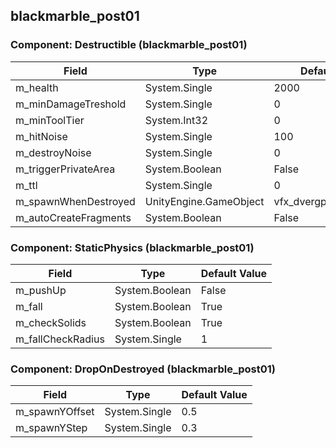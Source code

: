 ## blackmarble_post01

### Component: Destructible (blackmarble_post01)

|Field|Type|Default Value|
|---|---|---|
|m_health|System.Single|2000|
|m_minDamageTreshold|System.Single|0|
|m_minToolTier|System.Int32|0|
|m_hitNoise|System.Single|100|
|m_destroyNoise|System.Single|0|
|m_triggerPrivateArea|System.Boolean|False|
|m_ttl|System.Single|0|
|m_spawnWhenDestroyed|UnityEngine.GameObject|vfx_dvergpost_destroyed|
|m_autoCreateFragments|System.Boolean|False|

### Component: StaticPhysics (blackmarble_post01)

|Field|Type|Default Value|
|---|---|---|
|m_pushUp|System.Boolean|False|
|m_fall|System.Boolean|True|
|m_checkSolids|System.Boolean|True|
|m_fallCheckRadius|System.Single|1|

### Component: DropOnDestroyed (blackmarble_post01)

|Field|Type|Default Value|
|---|---|---|
|m_spawnYOffset|System.Single|0.5|
|m_spawnYStep|System.Single|0.3|

